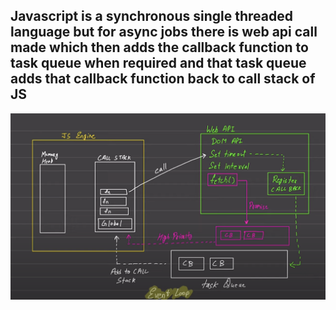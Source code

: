 
## Javascript is a synchronous single threaded language but for async jobs there is web api call made which then adds the callback function to task queue when required and that task queue adds that callback function back to call stack of JS


![alt text](image.png)